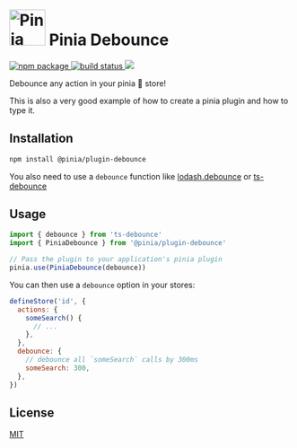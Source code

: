 <h1>
  <img height="64" src="https://pinia.esm.dev/logo.svg" alt="Pinia logo">
  Pinia Debounce
</h1>

<a href="https://npmjs.com/package/@pinia/plugin-debounce">
  <img src="https://badgen.net/npm/v/@pinia/plugin-debounce/latest" alt="npm package">
</a>
<a href="https://github.com/posva/pinia-plugin-debounce/actions/workflows/test.yml">
  <img src="https://github.com/posva/pinia-plugin-debounce/workflows/test/badge.svg" alt="build status">
</a>
<a href="https://codecov.io/gh/posva/pinia-plugin-debounce">
  <img src="https://codecov.io/gh/posva/pinia-plugin-debounce/branch/main/graph/badge.svg?token=9WqnRrLf1Q"/>
</a>
    
Debounce any action in your pinia 🍍 store!

This is also a very good example of how to create a pinia plugin and how to type it.

## Installation

```sh
npm install @pinia/plugin-debounce
```

You also need to use a `debounce` function like [lodash.debounce](https://lodash.com/docs/4.17.15#debounce) or [ts-debounce](https://github.com/chodorowicz/ts-debounce)

## Usage

```js
import { debounce } from 'ts-debounce'
import { PiniaDebounce } from '@pinia/plugin-debounce'

// Pass the plugin to your application's pinia plugin
pinia.use(PiniaDebounce(debounce))
```

You can then use a `debounce` option in your stores:

```js
defineStore('id', {
  actions: {
    someSearch() {
      // ...
    },
  },
  debounce: {
    // debounce all `someSearch` calls by 300ms
    someSearch: 300,
  },
})
```

## License

[MIT](http://opensource.org/licenses/MIT)
